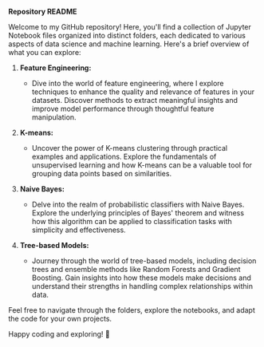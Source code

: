 **Repository README**

Welcome to my GitHub repository! Here, you'll find a collection of Jupyter Notebook files organized into distinct folders, each dedicated to various aspects of data science and machine learning. Here's a brief overview of what you can explore:

1. **Feature Engineering:**
   - Dive into the world of feature engineering, where I explore techniques to enhance the quality and relevance of features in your datasets. Discover methods to extract meaningful insights and improve model performance through thoughtful feature manipulation.

2. **K-means:**
   - Uncover the power of K-means clustering through practical examples and applications. Explore the fundamentals of unsupervised learning and how K-means can be a valuable tool for grouping data points based on similarities.

3. **Naive Bayes:**
   - Delve into the realm of probabilistic classifiers with Naive Bayes. Explore the underlying principles of Bayes' theorem and witness how this algorithm can be applied to classification tasks with simplicity and effectiveness.

4. **Tree-based Models:**
   - Journey through the world of tree-based models, including decision trees and ensemble methods like Random Forests and Gradient Boosting. Gain insights into how these models make decisions and understand their strengths in handling complex relationships within data.

Feel free to navigate through the folders, explore the notebooks, and adapt the code for your own projects. 

Happy coding and exploring! 🚀
